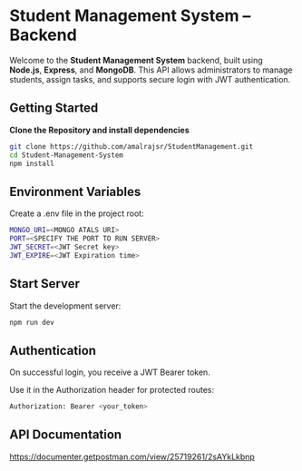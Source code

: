 
# Student Management System – Backend

Welcome to the **Student Management System** backend, built using **Node.js**, **Express**, and **MongoDB**. This API allows administrators to manage students, assign tasks, and supports secure login with JWT authentication.

## Getting Started

 **Clone the Repository and install dependencies**  

```bash
git clone https://github.com/amalrajsr/StudentManagement.git
cd Student-Management-System
npm install
```

##  Environment Variables
Create a .env file in the project root:
```bash
MONGO_URI=<MONGO ATALS URI>
PORT=<SPECIFY THE PORT TO RUN SERVER>
JWT_SECRET=<JWT Secret key>
JWT_EXPIRE=<JWT Expiration time>
```

##  Start Server
Start the development server:
```bash
npm run dev
```

##  Authentication
On successful login, you receive a JWT Bearer token.

Use it in the Authorization header for protected routes:
```bash
Authorization: Bearer <your_token>
```

## API Documentation
https://documenter.getpostman.com/view/25719261/2sAYkLkbnp